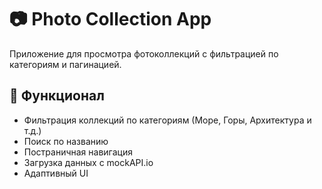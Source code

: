 # 📷 Photo Collection App

Приложение для просмотра фотоколлекций с фильтрацией по категориям и пагинацией.

## 🚀 Функционал

- Фильтрация коллекций по категориям (Море, Горы, Архитектура и т.д.)
- Поиск по названию
- Постраничная навигация
- Загрузка данных с mockAPI.io
- Адаптивный UI
